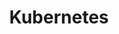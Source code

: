 ---
title: Kubernetes
description: The de-facto standard container orchestrator
image: logo.svg

# Badge style
style:
    background: "#316ce6"
    color: "#fff"
---